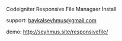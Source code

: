 Codeigniter Responsive File Managaer İnstall

support: baykalseyhmus@gmail.com

demo: http://seyhmus.site/responsivefile/
